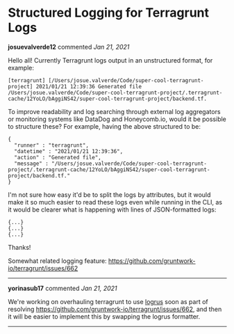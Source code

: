 # Structured Logging for Terragrunt Logs

**josuevalverde12** commented *Jan 21, 2021*

Hello all! Currently Terragrunt logs output in an unstructured format, for example:
```
[terragrunt] [/Users/josue.valverde/Code/super-cool-terragrunt-project] 2021/01/21 12:39:36 Generated file /Users/josue.valverde/Code/super-cool-terragrunt-project/.terragrunt-cache/12YoLO/bAggiNS42/super-cool-terragrunt-project/backend.tf.
```

To improve readability and log searching through external log aggregators or monitoring systems like DataDog and Honeycomb.io, would it be possible to structure these? For example, having the above structured to be:
```
{
  "runner" : "terragrunt",
  "datetime" : "2021/01/21 12:39:36",
  "action" : "Generated file",
  "message" : "/Users/josue.valverde/Code/super-cool-terragrunt-project/.terragrunt-cache/12YoLO/bAggiNS42/super-cool-terragrunt-project/backend.tf."
}
```

I'm not sure how easy it'd be to split the logs by attributes, but it would make it so much easier to read these logs even while running in the CLI, as it would be clearer what is happening with lines of JSON-formatted logs:
```
{...}
{...}
{...}
```

Thanks!

Somewhat related logging feature: https://github.com/gruntwork-io/terragrunt/issues/662
<br />
***


**yorinasub17** commented *Jan 21, 2021*

We're working on overhauling terragrunt to use [logrus](https://github.com/Sirupsen/logrus) soon as part of resolving https://github.com/gruntwork-io/terragrunt/issues/662, and then it will be easier to implement this by swapping the logrus formatter.
***

